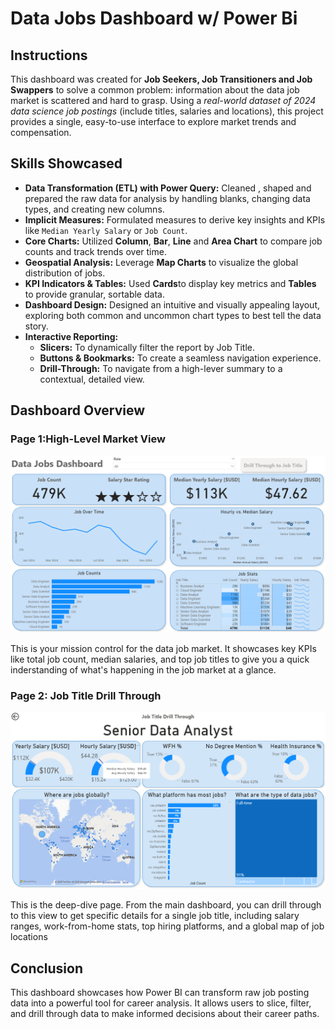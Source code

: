 # Data Jobs Dashboard w/ Power Bi

## Instructions 

This dashboard was created for **Job Seekers, Job Transitioners and Job Swappers** to solve a common problem: information about the data job market is scattered and hard to grasp. Using a *real-world dataset of 2024 data science job postings* (include titles, salaries and locations), this project provides a single, easy-to-use interface to explore market trends and compensation.

## Skills Showcased

- **Data Transformation (ETL) with Power Query:** Cleaned , shaped and prepared the raw data for analysis by handling blanks, changing data types, and creating new columns.
- **Implicit Measures:** Formulated measures to derive key insights and KPIs like `Median Yearly Salary` or `Job Count`.
- **Core Charts:** Utilized **Column**, **Bar**, **Line** and **Area Chart** to compare job counts and track trends over time.
- **Geospatial Analysis:** Leverage **Map Charts** to visualize the global distribution of jobs.
- **KPI Indicators & Tables:** Used **Cards**to display key metrics and **Tables** to provide granular, sortable data.
- **Dashboard Design:** Designed an intuitive and visually appealing layout, exploring both common and uncommon chart types to best tell the data story.
- **Interactive Reporting:**
    - **Slicers:** To dynamically filter the report by Job Title.
    - **Buttons & Bookmarks:** To create a seamless navigation experience.
    - **Drill-Through:** To navigate from a high-lever summary to a contextual, detailed view.

## Dashboard Overview

### Page 1:High-Level Market View

![Dashboard Page 1](/images/dashboard_page_1.png)

This is your mission control for the data job market. It showcases key KPIs like total job count, median salaries, and top job titles to give you a quick inderstanding of what's happening in the job market at a glance.

### Page 2: Job Title Drill Through

![Dashboard Page 1](/images/dashboard_page_2.png)

This is the deep-dive page. From the main dashboard, you can drill through to this view to get specific details for a single job title, including salary ranges, work-from-home stats, top hiring platforms, and a global map of job locations

## Conclusion

This dashboard showcases how Power BI can transform raw job posting data into a powerful tool for career analysis. It allows users to slice, filter, and drill through data to make informed decisions about their career paths.